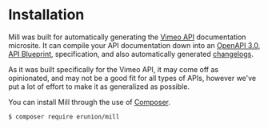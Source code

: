 # Installation

Mill was built for automatically generating the [Vimeo API](https://developer.vimeo.com/api/endpoints) documentation microsite. It can compile your API documentation down into an [OpenAPI 3.0](https://swagger.io/),  [API Blueprint](https://apiblueprint.org), specification, and also automatically generated [changelogs](https://developer.vimeo.com/api/changelog).

As it was built specifically for the Vimeo API, it may come off as opinionated, and may not be a good fit for all types of APIs, however we've put a lot of effort to make it as generalized as possible.

You can install Mill through the use of [Composer](https://getcomposer.org).

```shell
$ composer require erunion/mill
```
